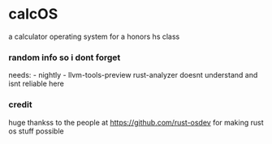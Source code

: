 # calcOS
a calculator operating system for a honors hs class

### random info so i dont forget
needs:
    - nightly
    - llvm-tools-preview
rust-analyzer doesnt understand and isnt reliable here

### credit
huge thankss to the people at https://github.com/rust-osdev for making rust os stuff possible